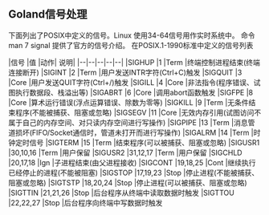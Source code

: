 ## Goland信号处理
下面列出了POSIX中定义的信号。Linux 使用34-64信号用作实时系统中。
命令 man 7 signal 提供了官方的信号介绍。
在POSIX.1-1990标准中定义的信号列表

|信号	|值	|动作|	说明|
|--|--|--|--|--|
|SIGHUP	|1	        |Term	|终端控制进程结束(终端连接断开)
|SIGINT	|2	        |Term	|用户发送INTR字符(Ctrl+C)触发
|SIGQUIT	|3	        |Core	|用户发送QUIT字符(Ctrl+/)触发
|SIGILL	|4	        |Core	|非法指令(程序错误、试图执行数据段、栈溢出等)
|SIGABRT	|6	        |Core	|调用abort函数触发
|SIGFPE	|8	        |Core	|算术运行错误(浮点运算错误、除数为零等)
|SIGKILL	|9	        |Term	|无条件结束程序(不能被捕获、阻塞或忽略)
|SIGSEGV	|11	        |Core	|无效内存引用(试图访问不属于自己的内存空间、对只读内存空间进行写操作)
|SIGPIPE	|13	        |Term	|消息管道损坏(FIFO/Socket通信时，管道未打开而进行写操作)
|SIGALRM	|14	        |Term	|时钟定时信号
|SIGTERM	|15	        |Term	|结束程序(可以被捕获、阻塞或忽略)
|SIGUSR1	|30,10,16	|Term	|用户保留
|SIGUSR2	|31,12,17	|Term	|用户保留
|SIGCHLD	|20,17,18	|Ign	|子进程结束(由父进程接收)
|SIGCONT	|19,18,25	|Cont	|继续执行已经停止的进程(不能被阻塞)
|SIGSTOP	|17,19,23	|Stop	|停止进程(不能被捕获、阻塞或忽略)
|SIGTSTP	|18,20,24	|Stop	|停止进程(可以被捕获、阻塞或忽略)
|SIGTTIN	|21,21,26	|Stop	|后台程序从终端中读取数据时触发
|SIGTTOU	|22,22,27	|Stop	|后台程序向终端中写数据时触发